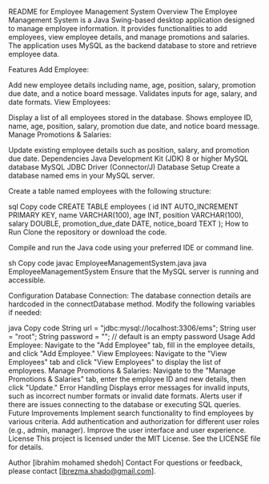 README for Employee Management System
Overview
The Employee Management System is a Java Swing-based desktop application designed to manage employee information. It provides functionalities to add employees, view employee details, and manage promotions and salaries. The application uses MySQL as the backend database to store and retrieve employee data.

Features
Add Employee:

Add new employee details including name, age, position, salary, promotion due date, and a notice board message.
Validates inputs for age, salary, and date formats.
View Employees:

Display a list of all employees stored in the database.
Shows employee ID, name, age, position, salary, promotion due date, and notice board message.
Manage Promotions & Salaries:

Update existing employee details such as position, salary, and promotion due date.
Dependencies
Java Development Kit (JDK) 8 or higher
MySQL database
MySQL JDBC Driver (Connector/J)
Database Setup
Create a database named ems in your MySQL server.

Create a table named employees with the following structure:

sql
Copy code
CREATE TABLE employees (
    id INT AUTO_INCREMENT PRIMARY KEY,
    name VARCHAR(100),
    age INT,
    position VARCHAR(100),
    salary DOUBLE,
    promotion_due_date DATE,
    notice_board TEXT
);
How to Run
Clone the repository or download the code.

Compile and run the Java code using your preferred IDE or command line.

sh
Copy code
javac EmployeeManagementSystem.java
java EmployeeManagementSystem
Ensure that the MySQL server is running and accessible.

Configuration
Database Connection: The database connection details are hardcoded in the connectDatabase method. Modify the following variables if needed:

java
Copy code
String url = "jdbc:mysql://localhost:3306/ems";
String user = "root";
String password = ""; // default is an empty password
Usage
Add Employee: Navigate to the "Add Employee" tab, fill in the employee details, and click "Add Employee."
View Employees: Navigate to the "View Employees" tab and click "View Employees" to display the list of employees.
Manage Promotions & Salaries: Navigate to the "Manage Promotions & Salaries" tab, enter the employee ID and new details, then click "Update."
Error Handling
Displays error messages for invalid inputs, such as incorrect number formats or invalid date formats.
Alerts user if there are issues connecting to the database or executing SQL queries.
Future Improvements
Implement search functionality to find employees by various criteria.
Add authentication and authorization for different user roles (e.g., admin, manager).
Improve the user interface and user experience.
License
This project is licensed under the MIT License. See the LICENSE file for details.

Author
[ibrahim mohamed shedoh]
Contact
For questions or feedback, please contact [ibrezma.shado@gmail.com].
